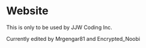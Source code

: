 # Website
This is only to be used by JJW Coding Inc.

Currently edited by Mrgengar81 and Encrypted_Noobi
